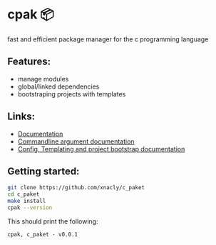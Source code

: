 # cpak 📦
fast and efficient package manager for the c programming language

## Features:
- manage modules
- global/linked dependencies 
- bootstraping projects with templates 

## Links:
- [Documentation](./docs/index.md)
- [Commandline argument documentation](./docs/usage.md)
- [Config, Templating and project bootstrap documentation](./docs/configuration.md)

## Getting started:

```sh
git clone https://github.com/xnacly/c_paket
cd c_paket
make install
cpak --version
```

This should print the following:

```
cpak, c_paket - v0.0.1
```

